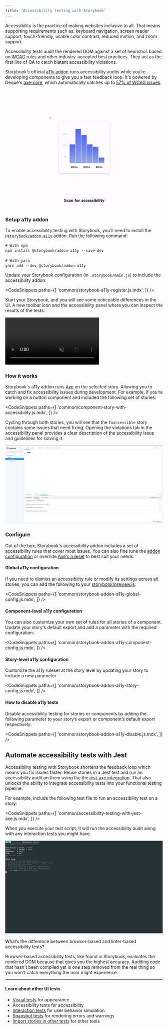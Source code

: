 ```yaml
---
title: 'Accessibility testing with Storybook'
---
```


Accessibility is the practice of making websites inclusive to all. That means supporting requirements such as: keyboard navigation, screen reader support, touch-friendly, usable color contrast, reduced motion, and zoom support.

Accessibility tests audit the rendered DOM against a set of heuristics based on [WCAG](https://www.w3.org/WAI/standards-guidelines/wcag/) rules and other industry-accepted best practices. They act as the first line of QA to catch blatant accessibility violations.

Storybook’s official [a11y addon](https://storybook.js.org/addons/@storybook/addon-a11y) runs accessibility audits while you’re developing components to give you a fast feedback loop. It's powered by Deque's [axe-core](https://github.com/dequelabs/axe-core), which automatically catches up to [57% of WCAG issues](https://www.deque.com/blog/automated-testing-study-identifies-57-percent-of-digital-accessibility-issues/).

![Accessibility testing](./accessibility-testing-storybook.gif)

### Setup a11y addon

To enable accessibility testing with Storybook, you'll need to install the [`@storybook/addon-a11y`](https://storybook.js.org/addons/@storybook/addon-a11y/) addon. Run the following command:

```shell
# With npm
npm install @storybook/addon-a11y --save-dev

# With yarn
yarn add --dev @storybook/addon-a11y
```

Update your Storybook configuration (in `.storybook/main.js`) to include the accessibility addon:

<!-- prettier-ignore-start -->

<CodeSnippets
  paths={[
    'common/storybook-a11y-register.js.mdx',
  ]}
/>

<!-- prettier-ignore-end -->

Start your Storybook, and you will see some noticeable differences in the UI. A new toolbar icon and the accessibility panel where you can inspect the results of the tests.

<video autoPlay muted playsInline loop>
  <source
    src="storybook-a11y-starter-setup-optimized.mp4"
    type="video/mp4"
  />
</video>

### How it works

Storybook's a11y addon runs [Axe](https://github.com/dequelabs/axe-core) on the selected story. Allowing you to catch and fix accessibility issues during development. For example, if you’re working on a button component and included the following set of stories:

<!-- prettier-ignore-start -->

<CodeSnippets
  paths={[
    'common/component-story-with-accessibility.js.mdx',
  ]}
/>

<!-- prettier-ignore-end -->

Cycling through both stories, you will see that the `Inaccessible` story contains some issues that need fixing. Opening the violations tab in the accessibility panel provides a clear description of the accessibility issue and guidelines for solving it.

![Storybook accessibility addon running](./storybook-a11y-addon-unoptimized.png)

### Configure

Out of the box, Storybook's accessibility addon includes a set of accessibility rules that cover most issues. You can also fine tune the [addon configuration](https://github.com/storybookjs/storybook/tree/next/addons/a11y#parameters) or override [Axe's ruleset](https://github.com/storybookjs/storybook/tree/next/addons/a11y#handling-failing-rules) to best suit your needs.

#### Global a11y configuration

If you need to dismiss an accessibility rule or modify its settings across all stories, you can add the following to your [storybook/preview.js](../configure/overview.md#configure-story-rendering):

<!-- prettier-ignore-start -->

<CodeSnippets
  paths={[
    'common/storybook-addon-a11y-global-config.js.mdx',
  ]}
/>

<!-- prettier-ignore-end -->

#### Component-level a11y configuration

You can also customize your own set of rules for all stories of a component. Update your story's default export and add a parameter with the required configuration:

<!-- prettier-ignore-start -->

<CodeSnippets
  paths={[
    'common/storybook-addon-a11y-component-config.js.mdx',
  ]}
/>

<!-- prettier-ignore-end -->

#### Story-level a11y configuration

Customize the a11y ruleset at the story level by updating your story to include a new parameter

<!-- prettier-ignore-start -->

<CodeSnippets
  paths={[
    'common/storybook-addon-a11y-story-config.js.mdx',
  ]}
/>

<!-- prettier-ignore-end -->

#### How to disable a11y tests

Disable accessibility testing for stories or components by adding the following parameter to your story’s export or component’s default export respectively:

<!-- prettier-ignore-start -->

<CodeSnippets
  paths={[
    'common/storybook-addon-a11y-disable.js.mdx',
  ]}
/>

<!-- prettier-ignore-end -->

## Automate accessibility tests with Jest

Accessibility testing with Storybook shortens the feedback loop which means you fix issues faster. Reuse stories in a Jest test and run an accessibility audit on them using the the [jest-axe integration](https://github.com/nickcolley/jest-axe). That also unlocks the ability to integrate accessibility tests into your functional testing pipeline.

For example, include the following test file to run an accessibility test on a story:

<!-- prettier-ignore-start -->

<CodeSnippets
  paths={[
    'common/accessibility-testing-with-jest-axe.js.mdx',
  ]}
/>

<!-- prettier-ignore-end -->

When you execute your test script, it will run the accessibility audit along with any interaction tests you might have.

![Accessibility testing with Jest Axe Core](./jest-accessibility-testing-optimized.png)

<div class="aside">
What’s the difference between browser-based and linter-based accessibility tests?

Browser-based accessibility tests, like found in Storybook, evaluates the rendered DOM because that gives you the highest accuracy. Auditing code that hasn't been compiled yet is one step removed from the real thing so you won't catch everything the user might experience.

</div>

---

#### Learn about other UI tests

- [Visual tests](./visual-testing.md) for appearance
- Accessibility tests for accessibility
- [Interaction tests](./interaction-testing.md) for user behavior simulation
- [Snapshot tests](./snapshot-testing.md) for rendering errors and warnings
- [Import stories in other tests](./importing-stories-in-tests.md) for other tools
